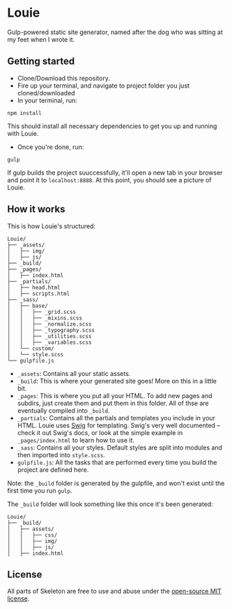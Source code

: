# Louie
Gulp-powered static site generator, named after the dog who was sitting at my feet when I wrote it.

## Getting started

- Clone/Download this repository.
- Fire up your terminal, and navigate to project folder you just cloned/downloaded
- In your terminal, run:
```
npm install
```
This should install all necessary dependencies to get you up and running with Louie.

- Once you're done, run:
```
gulp
```
If gulp builds the project suuccessfully, it'll open a new tab in your browser and point it to `localhost:8888`. At this point, you should see a picture of Louie.

## How it works

This is how Louie's structured:

```
Louie/
├── _assets/
│   ├── img/
│   ├── js/
├── _build/
├── _pages/
│   ├── index.html
├── _partials/
│   ├── head.html
│   ├── scripts.html
├── _sass/
│   ├── base/
│   │	├── _grid.scss
│   │	├── _mixins.scss 
│   │	├── _normalize.scss 
│   │	├── _typography.scss 
│   │	├── _utilities.scss
│   │	├── _variables.scss
│   └── custom/
│   └── style.scss
└── gulpfile.js

```

- `_assets`: Contains all your static assets.
- `_build`: This is where your generated site goes! More on this in a little bit.
- `_pages`: This is where you put all your HTML. To add new pages and subdirs, just create them and put them in this folder. All of thse are eventually compiled into `_build`.
- `_partials`: Contains all the partials and templates you include in your HTML. Louie uses [Swig](paularmstrong.github.io/swig/) for templating. Swig's very well documented – check it out Swig's docs, or look at the simple example in `_pages/index.html` to learn how to use it.
- `_sass`: Contains all your styles. Default styles are split into modules and then imported into `style.scss`.
- `gulpfile.js`: All the tasks that are performed every time you build the project are defined here.

Note: the `_build` folder is generated by the gulpfile, and won't exist until the first time you run `gulp`.

The `_build` folder will look something like this once it's been generated:

```
Louie/
├── _build/
│   ├── assets/
│   │	├── css/
│   │	├── img/
│   │	├── js/
│   ├── index.html
```

## License

All parts of Skeleton are free to use and abuse under the [open-source MIT license](https://github.com/dhg/Skeleton/blob/master/LICENSE.md).